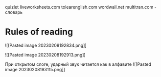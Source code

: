 quizlet
liveworksheets.com
tolearenglish.com
wordwall.net
multitran.com - словарь


# Rules of reading
![[Pasted image 20230208192834.png]]

![[Pasted image 20230208192913.png]]

При открытом слоге, ударный звук читается как в алфавите
![[Pasted image 20230208193115.png]]